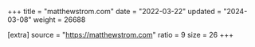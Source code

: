 +++
title = "matthewstrom.com"
date = "2022-03-22"
updated = "2024-03-08"
weight = 26688

[extra]
source = "https://matthewstrom.com"
ratio = 9
size = 26
+++
